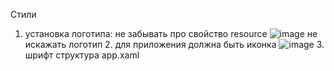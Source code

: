 Стили
1. установка логотипа: не забывать про свойство resource
![image](https://github.com/OlgaChubova205/DemoEkzamen/assets/112687883/694727e2-4731-464f-bebd-8c54dd9def9b)
 не искажать логотип
   2. для приложения должна быть иконка
      ![image](https://github.com/OlgaChubova205/DemoEkzamen/assets/112687883/97824858-4a44-4387-b8bc-dc75069abc15)
      3. шрифт
         структура app.xaml
         <style> (target type = тег объекта)
           свойства и значения свойства
           <Style>
      <Style TargetType="TextBlock">
        <Setter Property ="FontFamily" Walue "Fw can MT"></Setter>
        </Style>
   

